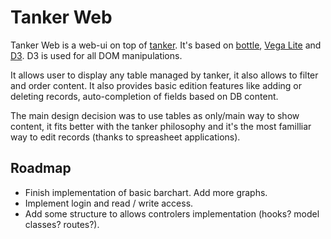 
# Tanker Web

Tanker Web is a web-ui on top of
[tanker](https://bitbucket.org/bertrandchenal/tanker). It's based on
[bottle](https://bottlepy.org/),
[Vega Lite](vega.github.io/vega-lite/) and [D3](https://d3js.org/). D3
is used for all DOM manipulations.

It allows user to display any table managed by tanker, it also allows
to filter and order content.  It also provides basic edition features
like adding or deleting records, auto-completion of fields based on DB
content.

The main design decision was to use tables as only/main way to show
content, it fits better with the tanker philosophy and it's the most
familliar way to edit records (thanks to spreasheet applications).


## Roadmap

- Finish implementation of basic barchart. Add more graphs.
- Implement login and read / write access.
- Add some structure to allows controlers implementation (hooks?
  model classes? routes?).


